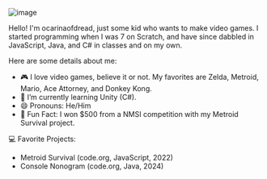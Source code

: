 ![image](https://github.com/ocarinaofdread/ocarinaofdread/assets/146963301/bd4cae22-3491-41be-b369-aace1794cae4)

Hello! I'm ocarinaofdread, just some kid who wants to make video games.
I started programming when I was 7 on Scratch, and have since dabbled in JavaScript, Java, and C# in classes and on my own.

Here are some details about me:
- 🎮 I love video games, believe it or not. My favorites are Zelda, Metroid, Mario, Ace Attorney, and Donkey Kong.
- 🌱 I’m currently learning Unity (C#).
- 😄 Pronouns: He/Him
- 🎉 Fun Fact: I won $500 from a NMSI competition with my Metroid Survival project.

💻 Favorite Projects: 
- Metroid Survival (code.org, JavaScript, 2022)
- Console Nonogram (code.org, Java, 2024)

<!---
ocarinaofdread/ocarinaofdread is a ✨ special ✨ repository because its `README.md` (this file) appears on your GitHub profile.
You can click the Preview link to take a look at your changes.
--->
